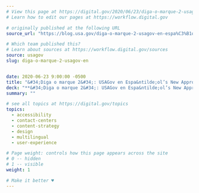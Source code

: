 ```yaml
---
# View this page at https://digital.gov/2020/06/23/diga-o-marque-2-usagov-en
# Learn how to edit our pages at https://workflow.digital.gov

# originally published at the following URL
source_url: "https://blog.usa.gov/diga-o-marque-2-usagov-en-espa%C3%B1ols-new-approach-to-interactive-voice-response"

# Which team published this?
# Learn about sources at https://workflow.digital.gov/sources
source: usagov
slug: diga-o-marque-2-usagov-en


date: 2020-06-23 9:00:00 -0500
title: "&#34;Diga o marque 2&#34;: USAGov en Espa&ntilde;ol’s New Approach to Interactive Voice Response"
deck: "**&#34;Diga o marque 2&#34;: USAGov en Espa&ntilde;ol’s New Approach to Interactive Voice Response**&mdash;USAGov receives and responds to questions directly from the public in many ways: through social media, on page surveys on USA.gov and USAGov en Espa&ntilde;ol, and through chats and calls. One powerful tool in the USAGov toolbelt is our interactive voice response (IVR) system in both English and Spanish through the USAGov Contact Center."
summary: ""

# see all topics at https://digital.gov/topics
topics: 
  - accessibility
  - contact-centers
  - content-strategy
  - design
  - multilingual
  - user-experience

# Page weight: controls how this page appears across the site
# 0 -- hidden
# 1 -- visible
weight: 1

# Make it better ♥
---
```

